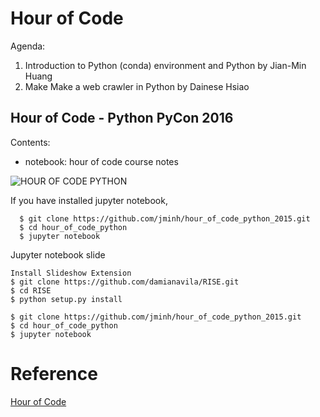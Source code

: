 

# Hour of Code

Agenda:

1. Introduction to Python (conda) environment and Python by Jian-Min Huang 
2. Make Make a web crawler in Python by Dainese Hsiao

## Hour of Code - Python PyCon 2016

Contents:

- notebook: hour of code course notes

![HOUR OF CODE PYTHON](./hour_of_code_pycon.jpg)

If you have installed jupyter notebook,

```
  $ git clone https://github.com/jminh/hour_of_code_python_2015.git
  $ cd hour_of_code_python
  $ jupyter notebook
```

Jupyter notebook slide

```
Install Slideshow Extension
$ git clone https://github.com/damianavila/RISE.git
$ cd RISE
$ python setup.py install

$ git clone https://github.com/jminh/hour_of_code_python_2015.git
$ cd hour_of_code_python
$ jupyter notebook
```


# Reference

[Hour of Code](https://hourofcode.com/us)
